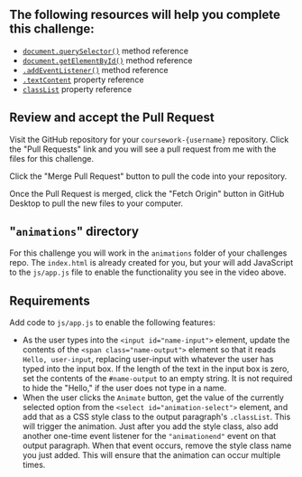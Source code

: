 ## The following resources will help you complete this challenge:

* [`document.querySelector()`](https://developer.mozilla.org/en-US/docs/Web/API/Document/querySelector) method reference
* [`document.getElementById()`](https://developer.mozilla.org/en-US/docs/Web/API/Document/getElementById) method reference
* [`.addEventListener()`](https://developer.mozilla.org/en-US/docs/Web/API/EventTarget/addEventListener) method reference
* [`.textContent`](https://developer.mozilla.org/en-US/docs/Web/API/Node/textContent) property reference
* [`classList`](https://developer.mozilla.org/en-US/docs/Web/API/Element/classList) property reference

## Review and accept the Pull Request

Visit the GitHub repository for your `coursework-{username}` repository. Click the "Pull Requests" link and you will see a pull request from me with the files for this challenge.

Click the "Merge Pull Request" button to pull the code into your repository.

Once the Pull Request is merged, click the "Fetch Origin" button in GitHub Desktop to pull the new files to your computer.

## "`animations`" directory

For this challenge you will work in the `animations` folder of your challenges repo. The `index.html` is already created for you, but your will add JavaScript to the `js/app.js` file to enable the functionality you see in the video above.

## Requirements

Add code to `js/app.js` to enable the following features:

* As the user types into the `<input id="name-input">` element, update the contents of the `<span class="name-output">` element so that it reads `Hello, user-input`, replacing user-input with whatever the user has typed into the input box. If the length of the text in the input box is zero, set the contents of the `#name-output` to an empty string. It is not required to hide the "Hello," if the user does not type in a name.
* When the user clicks the `Animate` button, get the value of the currently selected option from the `<select id="animation-select">` element, and add that as a CSS style class to the output paragraph's `.classList`. This will trigger the animation. Just after you add the style class, also add another one-time event listener for the `"animationend"` event on that output paragraph. When that event occurs, remove the style class name you just added. This will ensure that the animation can occur multiple times.
